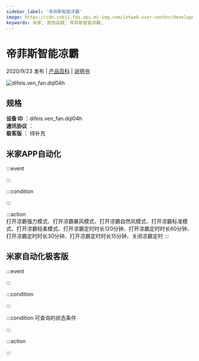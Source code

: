 ```yaml
---
sidebar_label: '帝菲斯智能凉霸'
image: https://cdn.cnbj1.fds.api.mi-img.com/iotweb-user-center/developer_1679048480854gKjgdHVC.png?GalaxyAccessKeyId=AKVGLQWBOVIRQ3XLEW&Expires=9223372036854775807&Signature=3WLp1uz0323WuiRrGCa/qtJpxAQ=
keywords: 米家, 其他品牌, 帝菲斯智能凉霸, 
---
```

# 帝菲斯智能凉霸

2020/9/23 发布 | [产品百科](https://home.mi.com/webapp/content/baike/product/index.html?model=difeis.ven_fan.dql04h/) | [说明书](https://home.mi.com/views/introduction.html?model=difeis.ven_fan.dql04h&region=cn)

![difeis.ven_fan.dql04h](https://cdn.cnbj1.fds.api.mi-img.com/iotweb-user-center/developer_1679048480854gKjgdHVC.png?GalaxyAccessKeyId=AKVGLQWBOVIRQ3XLEW&Expires=9223372036854775807&Signature=3WLp1uz0323WuiRrGCa/qtJpxAQ=)

## 规格  
> 
**设备 ID** ：difeis.ven_fan.dql04h  
**通讯协议** ：  
**极客版**  ： 待补充 


## 米家APP自动化  

:::event  

:::

:::condition  

:::

:::action   
打开凉霸强力模式、打开凉霸暴风模式、打开凉霸自然风模式、打开凉霸标准模式、打开凉霸轻柔模式、打开凉霸定时时长120分钟、打开凉霸定时时长60分钟、打开凉霸定时时长30分钟、打开凉霸定时时长15分钟、关闭凉霸定时
:::

## 米家自动化极客版  

:::event  

:::

:::condition  

:::

:::condition 可查询的状态条件  

:::

:::action  

:::

        

